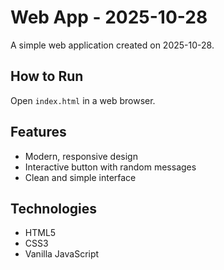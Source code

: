 # Web App - 2025-10-28

A simple web application created on 2025-10-28.

## How to Run

Open `index.html` in a web browser.

## Features

- Modern, responsive design
- Interactive button with random messages
- Clean and simple interface

## Technologies

- HTML5
- CSS3
- Vanilla JavaScript
